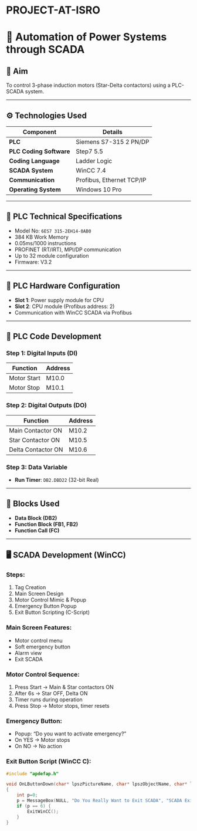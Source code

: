 # PROJECT-AT-ISRO
# 🔌 Automation of Power Systems through SCADA

## 📌 Aim

To control 3-phase induction motors (Star-Delta contactors) using a PLC-SCADA system.

---

## ⚙️ Technologies Used

| Component                | Details                          |
|--------------------------|----------------------------------|
| **PLC**                  | Siemens S7-315 2 PN/DP           |
| **PLC Coding Software**  | Step7 5.5                        |
| **Coding Language**      | Ladder Logic                     |
| **SCADA System**         | WinCC 7.4                        |
| **Communication**        | Profibus, Ethernet TCP/IP        |
| **Operating System**     | Windows 10 Pro                   |

---

## 🔧 PLC Technical Specifications

- Model No: `6ES7 315-2EH14-0AB0`
- 384 KB Work Memory
- 0.05ms/1000 instructions
- PROFINET (RT/IRT), MPI/DP communication
- Up to 32 module configuration
- Firmware: V3.2

---

## 🔌 PLC Hardware Configuration

- **Slot 1**: Power supply module for CPU  
- **Slot 2**: CPU module (Profibus address: 2)  
- Communication with WinCC SCADA via Profibus

---

## 🧠 PLC Code Development

### Step 1: Digital Inputs (DI)
| Function      | Address |
|---------------|---------|
| Motor Start   | M10.0   |
| Motor Stop    | M10.1   |

### Step 2: Digital Outputs (DO)
| Function              | Address |
|-----------------------|---------|
| Main Contactor ON     | M10.2   |
| Star Contactor ON     | M10.5   |
| Delta Contactor ON    | M10.6   |

### Step 3: Data Variable
- **Run Timer**: `DB2.DBD22` (32-bit Real)

---

## 🧱 Blocks Used

- **Data Block (DB2)**
- **Function Block (FB1, FB2)**
- **Function Call (FC)**

---

## 🖥️ SCADA Development (WinCC)

### Steps:
1. Tag Creation
2. Main Screen Design
3. Motor Control Mimic & Popup
4. Emergency Button Popup
5. Exit Button Scripting (C-Script)

### Main Screen Features:
- Motor control menu
- Soft emergency button
- Alarm view
- Exit SCADA

### Motor Control Sequence:
1. Press Start → Main & Star contactors ON
2. After 6s → Star OFF, Delta ON
3. Timer runs during operation
4. Press Stop → Motor stops, timer resets

### Emergency Button:
- Popup: “Do you want to activate emergency?”
- On YES → Motor stops
- On NO → No action

### Exit Button Script (WinCC C):

```c
#include "apdefap.h"

void OnLButtonDown(char* lpszPictureName, char* lpszObjectName, char* lpszPropertyName, UINT nFlags, int x, int y)
{ 
    int p=0;
    p = MessageBox(NULL, "Do You Really Want to Exit SCADA", "SCADA Exit Confirmation", MB_YESNO|MB_SYSTEMMODAL);
    if (p == 6) {
        ExitWinCC();
    }
}
